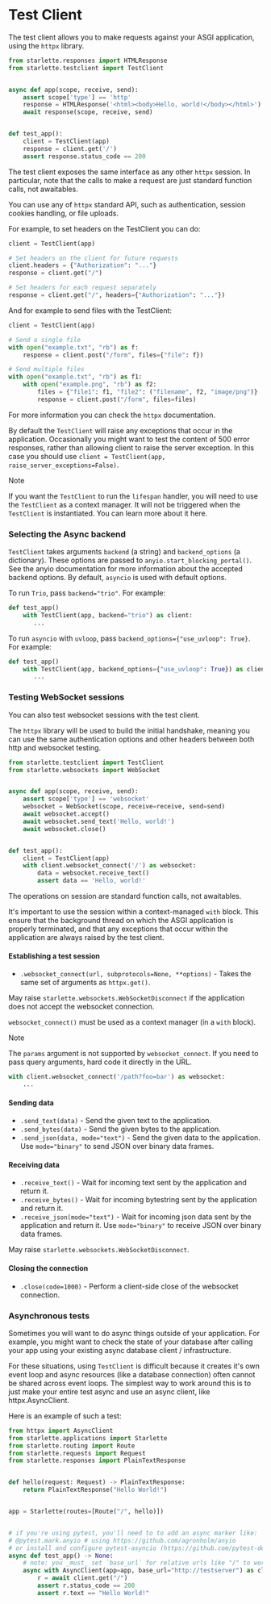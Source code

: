 
# Test Client


The test client allows you to make requests against your ASGI application,
using the `httpx` library.



```python
from starlette.responses import HTMLResponse
from starlette.testclient import TestClient


async def app(scope, receive, send):
    assert scope['type'] == 'http'
    response = HTMLResponse('<html><body>Hello, world!</body></html>')
    await response(scope, receive, send)


def test_app():
    client = TestClient(app)
    response = client.get('/')
    assert response.status_code == 200

```

The test client exposes the same interface as any other `httpx` session.
In particular, note that the calls to make a request are just standard
function calls, not awaitables.


You can use any of `httpx` standard API, such as authentication, session
cookies handling, or file uploads.


For example, to set headers on the TestClient you can do:



```python
client = TestClient(app)

# Set headers on the client for future requests
client.headers = {"Authorization": "..."}
response = client.get("/")

# Set headers for each request separately
response = client.get("/", headers={"Authorization": "..."})

```

And for example to send files with the TestClient:



```python
client = TestClient(app)

# Send a single file
with open("example.txt", "rb") as f:
    response = client.post("/form", files={"file": f})

# Send multiple files
with open("example.txt", "rb") as f1:
    with open("example.png", "rb") as f2:
        files = {"file1": f1, "file2": ("filename", f2, "image/png")}
        response = client.post("/form", files=files)

```

For more information you can check the `httpx` documentation.


By default the `TestClient` will raise any exceptions that occur in the
application. Occasionally you might want to test the content of 500 error
responses, rather than allowing client to raise the server exception. In this
case you should use `client = TestClient(app, raise_server_exceptions=False)`.



Note


If you want the `TestClient` to run the `lifespan` handler,
you will need to use the `TestClient` as a context manager. It will
not be triggered when the `TestClient` is instantiated. You can learn more about it
here.



### Selecting the Async backend


`TestClient` takes arguments `backend` (a string) and `backend_options` (a dictionary).
These options are passed to `anyio.start_blocking_portal()`. See the anyio documentation
for more information about the accepted backend options.
By default, `asyncio` is used with default options.


To run `Trio`, pass `backend="trio"`. For example:



```python
def test_app()
    with TestClient(app, backend="trio") as client:
       ...

```

To run `asyncio` with `uvloop`, pass `backend_options={"use_uvloop": True}`. For example:



```python
def test_app()
    with TestClient(app, backend_options={"use_uvloop": True}) as client:
       ...

```

### Testing WebSocket sessions


You can also test websocket sessions with the test client.


The `httpx` library will be used to build the initial handshake, meaning you
can use the same authentication options and other headers between both http and
websocket testing.



```python
from starlette.testclient import TestClient
from starlette.websockets import WebSocket


async def app(scope, receive, send):
    assert scope['type'] == 'websocket'
    websocket = WebSocket(scope, receive=receive, send=send)
    await websocket.accept()
    await websocket.send_text('Hello, world!')
    await websocket.close()


def test_app():
    client = TestClient(app)
    with client.websocket_connect('/') as websocket:
        data = websocket.receive_text()
        assert data == 'Hello, world!'

```

The operations on session are standard function calls, not awaitables.


It's important to use the session within a context-managed `with` block. This
ensure that the background thread on which the ASGI application is properly
terminated, and that any exceptions that occur within the application are
always raised by the test client.


#### Establishing a test session


* `.websocket_connect(url, subprotocols=None, **options)` - Takes the same set of arguments as `httpx.get()`.


May raise `starlette.websockets.WebSocketDisconnect` if the application does not accept the websocket connection.


`websocket_connect()` must be used as a context manager (in a `with` block).



Note


The `params` argument is not supported by `websocket_connect`. If you need to pass query arguments, hard code it
directly in the URL.



```python
with client.websocket_connect('/path?foo=bar') as websocket:
    ...

```


#### Sending data


* `.send_text(data)` - Send the given text to the application.
* `.send_bytes(data)` - Send the given bytes to the application.
* `.send_json(data, mode="text")` - Send the given data to the application. Use `mode="binary"` to send JSON over binary data frames.


#### Receiving data


* `.receive_text()` - Wait for incoming text sent by the application and return it.
* `.receive_bytes()` - Wait for incoming bytestring sent by the application and return it.
* `.receive_json(mode="text")` - Wait for incoming json data sent by the application and return it. Use `mode="binary"` to receive JSON over binary data frames.


May raise `starlette.websockets.WebSocketDisconnect`.


#### Closing the connection


* `.close(code=1000)` - Perform a client-side close of the websocket connection.


### Asynchronous tests


Sometimes you will want to do async things outside of your application.
For example, you might want to check the state of your database after calling your app using your existing async database client / infrastructure.


For these situations, using `TestClient` is difficult because it creates it's own event loop and async resources (like a database connection) often cannot be shared across event loops.
The simplest way to work around this is to just make your entire test async and use an async client, like httpx.AsyncClient.


Here is an example of such a test:



```python
from httpx import AsyncClient
from starlette.applications import Starlette
from starlette.routing import Route
from starlette.requests import Request
from starlette.responses import PlainTextResponse


def hello(request: Request) -> PlainTextResponse:
    return PlainTextResponse("Hello World!")


app = Starlette(routes=[Route("/", hello)])


# if you're using pytest, you'll need to to add an async marker like:
# @pytest.mark.anyio # using https://github.com/agronholm/anyio
# or install and configure pytest-asyncio (https://github.com/pytest-dev/pytest-asyncio)
async def test_app() -> None:
    # note: you _must_ set `base_url` for relative urls like "/" to work
    async with AsyncClient(app=app, base_url="http://testserver") as client:
        r = await client.get("/")
        assert r.status_code == 200
        assert r.text == "Hello World!"

```


